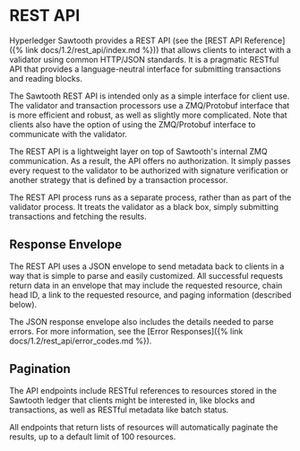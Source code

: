 <!--
  Licensed under Creative Commons Attribution 4.0 International License
  https://creativecommons.org/licenses/by/4.0/
-->

# REST API

Hyperledger Sawtooth provides a REST API (see the [REST API Reference]({% link
docs/1.2/rest_api/index.md %})) that allows clients to interact with a validator
using common HTTP/JSON standards. It is a pragmatic RESTful API that provides a
language-neutral interface for submitting transactions and reading blocks.

The Sawtooth REST API is intended only as a simple interface for client
use. The validator and transaction processors use a ZMQ/Protobuf
interface that is more efficient and robust, as well as slightly more
complicated. Note that clients also have the option of using the
ZMQ/Protobuf interface to communicate with the validator.

The REST API is a lightweight layer on top of Sawtooth\'s internal ZMQ
communication. As a result, the API offers no authorization. It simply
passes every request to the validator to be authorized with signature
verification or another strategy that is defined by a transaction
processor.

The REST API process runs as a separate process, rather than as part of
the validator process. It treats the validator as a black box, simply
submitting transactions and fetching the results.

## Response Envelope

The REST API uses a JSON envelope to send metadata back to clients in a
way that is simple to parse and easily customized. All successful
requests return data in an envelope that may include the requested
resource, chain head ID, a link to the requested resource, and paging
information (described below).

The JSON response envelope also includes the details needed to parse
errors. For more information, see the
[Error Responses]({% link docs/1.2/rest_api/error_codes.md %}).

## Pagination

The API endpoints include RESTful references to resources stored in the
Sawtooth ledger that clients might be interested in, like blocks and
transactions, as well as RESTful metadata like batch status.

All endpoints that return lists of resources will automatically paginate
the results, up to a default limit of 100 resources.

